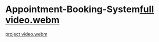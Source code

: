 # Appointment-Booking-System[full video.webm](https://github.com/user-attachments/assets/1d4d2977-d2b7-48c2-a12b-56e2469d3965)
[project video.webm](https://github.com/user-attachments/assets/3e899c32-0aab-4e61-a384-ede0ae1b1be5)
